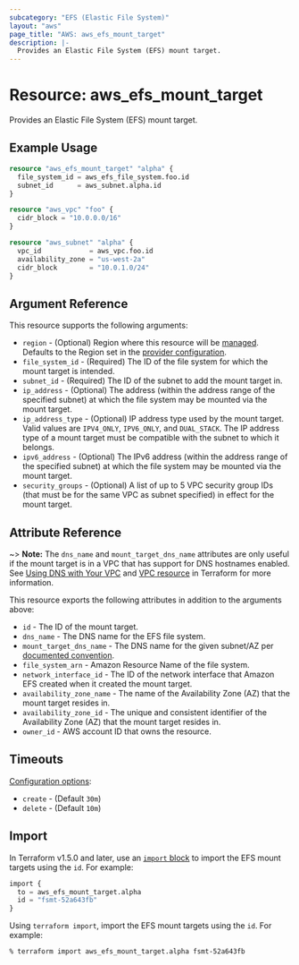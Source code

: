 ```yaml
---
subcategory: "EFS (Elastic File System)"
layout: "aws"
page_title: "AWS: aws_efs_mount_target"
description: |-
  Provides an Elastic File System (EFS) mount target.
---
```


# Resource: aws_efs_mount_target

Provides an Elastic File System (EFS) mount target.

## Example Usage

```terraform
resource "aws_efs_mount_target" "alpha" {
  file_system_id = aws_efs_file_system.foo.id
  subnet_id      = aws_subnet.alpha.id
}

resource "aws_vpc" "foo" {
  cidr_block = "10.0.0.0/16"
}

resource "aws_subnet" "alpha" {
  vpc_id            = aws_vpc.foo.id
  availability_zone = "us-west-2a"
  cidr_block        = "10.0.1.0/24"
}
```

## Argument Reference

This resource supports the following arguments:

* `region` - (Optional) Region where this resource will be [managed](https://docs.aws.amazon.com/general/latest/gr/rande.html#regional-endpoints). Defaults to the Region set in the [provider configuration](https://registry.terraform.io/providers/hashicorp/aws/latest/docs#aws-configuration-reference).
* `file_system_id` - (Required) The ID of the file system for which the mount target is intended.
* `subnet_id` - (Required) The ID of the subnet to add the mount target in.
* `ip_address` - (Optional) The address (within the address range of the specified subnet) at
which the file system may be mounted via the mount target.
* `ip_address_type` - (Optional) IP address type used by the mount target. Valid values are `IPV4_ONLY`, `IPV6_ONLY`, and `DUAL_STACK`. The IP address type of a mount target must be compatible with the subnet to which it belongs.
* `ipv6_address` - (Optional) The IPv6 address (within the address range of the specified subnet) at
which the file system may be mounted via the mount target.
* `security_groups` - (Optional) A list of up to 5 VPC security group IDs (that must
be for the same VPC as subnet specified) in effect for the mount target.

## Attribute Reference

~> **Note:** The `dns_name` and `mount_target_dns_name` attributes are only useful if the mount target is in a VPC that has
support for DNS hostnames enabled. See [Using DNS with Your VPC](http://docs.aws.amazon.com/AmazonVPC/latest/UserGuide/vpc-dns.html)
and [VPC resource](/docs/providers/aws/r/vpc.html#enable_dns_hostnames) in Terraform for more information.

This resource exports the following attributes in addition to the arguments above:

* `id` - The ID of the mount target.
* `dns_name` - The DNS name for the EFS file system.
* `mount_target_dns_name` - The DNS name for the given subnet/AZ per [documented convention](http://docs.aws.amazon.com/efs/latest/ug/mounting-fs-mount-cmd-dns-name.html).
* `file_system_arn` - Amazon Resource Name of the file system.
* `network_interface_id` - The ID of the network interface that Amazon EFS created when it created the mount target.
* `availability_zone_name` - The name of the Availability Zone (AZ) that the mount target resides in.
* `availability_zone_id` - The unique and consistent identifier of the Availability Zone (AZ) that the mount target resides in.
* `owner_id` - AWS account ID that owns the resource.

## Timeouts

[Configuration options](https://developer.hashicorp.com/terraform/language/resources/syntax#operation-timeouts):

- `create` - (Default `30m`)
- `delete` - (Default `10m`)

## Import

In Terraform v1.5.0 and later, use an [`import` block](https://developer.hashicorp.com/terraform/language/import) to import the EFS mount targets using the `id`. For example:

```terraform
import {
  to = aws_efs_mount_target.alpha
  id = "fsmt-52a643fb"
}
```

Using `terraform import`, import the EFS mount targets using the `id`. For example:

```console
% terraform import aws_efs_mount_target.alpha fsmt-52a643fb
```

